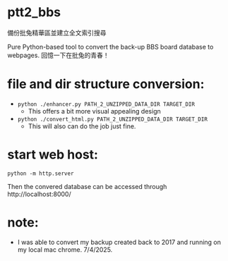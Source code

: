 # ptt2_bbs
備份批兔精華區並建立全文索引搜尋

Pure Python-based tool to convert the back-up BBS board database to webpages. 
回憶一下在批兔的青春！
# file and dir structure conversion:
- `python ./enhancer.py PATH_2_UNZIPPED_DATA_DIR TARGET_DIR`
  -  This offers a bit more visual appealing design
- `python ./convert_html.py PATH_2_UNZIPPED_DATA_DIR TARGET_DIR`
  - This will also can do the job just fine. 

# start web host:
`python -m http.server`

Then the convered database can be accessed through http://localhost:8000/

# note:
- I was able to convert my backup created back to 2017 and running on my local mac chrome. 7/4/2025.



